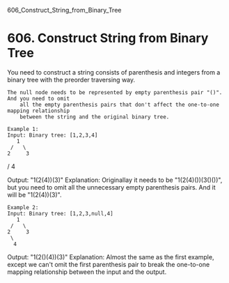606_Construct_String_from_Binary_Tree
# 606. Construct String from Binary Tree

You need to construct a string consists of parenthesis and integers from a binary tree with
        the preorder traversing way.

    The null node needs to be represented by empty parenthesis pair "()". And you need to omit
        all the empty parenthesis pairs that don't affect the one-to-one mapping relationship
        between the string and the original binary tree.

    Example 1:
    Input: Binary tree: [1,2,3,4]
       1
     /   \
    2     3
   /
  4

Output: "1(2(4))(3)"
Explanation: Originallay it needs to be "1(2(4)())(3()())", but you need to omit all the unnecessary empty parenthesis pairs. And it will be "1(2(4))(3)".

    

    Example 2:
    Input: Binary tree: [1,2,3,null,4]
       1
     /   \
    2     3
     \
      4

Output: "1(2()(4))(3)"
Explanation: Almost the same as the first example, except we can't omit the first parenthesis pair to break the one-to-one mapping relationship between the input and the output.